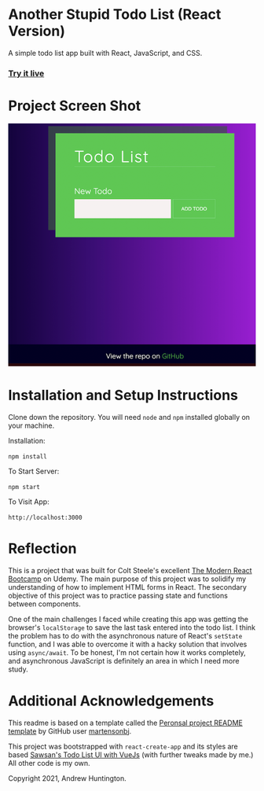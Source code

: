 # Another Stupid Todo List (React Version)

A simple todo list app built with React, JavaScript, and CSS.

### [Try it live](https://andrewhuntington.github.io/todo-list-react/)

# Project Screen Shot

![Screenshot of Todo App](/other/ASTLR_Screenshot.png "Todo App")

# Installation and Setup Instructions

Clone down the repository. You will need `node` and `npm` installed globally on your machine.

Installation:

`npm install`

To Start Server:

`npm start`

To Visit App:

`http://localhost:3000`

# Reflection

This is a project that was built for Colt Steele's excellent [The Modern React Bootcamp](https://www.udemy.com/course/modern-react-bootcamp) on Udemy. The main purpose of this project was to solidify my understanding of how to implement HTML forms in React. The secondary objective of this project was to practice passing state and functions between components.

One of the main challenges I faced while creating this app was getting the browser's `localStorage` to save the last task entered into the todo list. I think the problem has to do with the asynchronous nature of React's `setState` function, and I was able to overcome it with a hacky solution that involves using `async/await`. To be honest, I'm not certain how it works completely, and asynchronous JavaScript is definitely an area in which I need more study.

# Additional Acknowledgements

This readme is based on a template called the [Peronsal project README template](https://gist.github.com/martensonbj/6bf2ec2ed55f5be723415ea73c4557c4) by GitHub user [martensonbj](https://gist.github.com/martensonbj).

This project was bootstrapped with `react-create-app` and its styles are based [Sawsan's Todo List UI with VueJs](https://codepen.io/saawsan/pen/jayzeq) (with further tweaks made by me.) All other code is my own.

Copyright 2021, Andrew Huntington.
